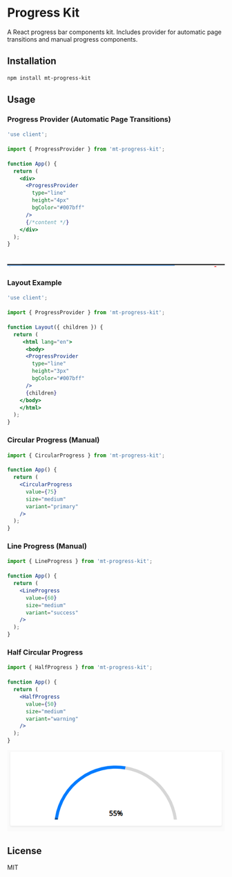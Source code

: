 # Progress Kit

A React progress bar components kit. Includes provider for automatic page transitions and manual progress components.

## Installation

```bash
npm install mt-progress-kit
```

## Usage

### Progress Provider (Automatic Page Transitions)


```jsx
'use client';

import { ProgressProvider } from 'mt-progress-kit';

function App() {
  return (
    <div>
      <ProgressProvider 
        type="line" 
        height="4px" 
        bgColor="#007bff"
      />
      {/*content */}
    </div>
  );
}



```
![Progress Kit Demo](./assets/provider.png)

### Layout Example

```jsx
'use client';

import { ProgressProvider } from 'mt-progress-kit';

function Layout({ children }) {
  return (
     <html lang="en">
      <body>
      <ProgressProvider 
        type="line" 
        height="3px" 
        bgColor="#007bff"
      />
      {children}
    </body>
    </html>
  );
}
```

### Circular Progress (Manual)

```jsx
import { CircularProgress } from 'mt-progress-kit';

function App() {
  return (
    <CircularProgress 
      value={75} 
      size="medium"
      variant="primary"
    />
  );
}
```

### Line Progress (Manual)

```jsx
import { LineProgress } from 'mt-progress-kit';

function App() {
  return (
    <LineProgress 
      value={60} 
      size="medium"
      variant="success"
    />
  );
}
```

### Half Circular Progress

```jsx
import { HalfProgress } from 'mt-progress-kit';

function App() {
  return (
    <HalfProgress 
      value={50} 
      size="medium"
      variant="warning"
    />
  );
}
```

![Progress Kit Demo](./assets/value.png)

## License

MIT 